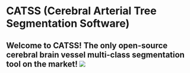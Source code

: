 # CATSS (Cerebral Arterial Tree Segmentation Software)

<h2> Welcome to CATSS! The only open-source cerebral brain vessel multi-class segmentation tool on the market! <img src="/home/kimo/Downloads/Dream_Background.jpg">   
</img> </h2>
